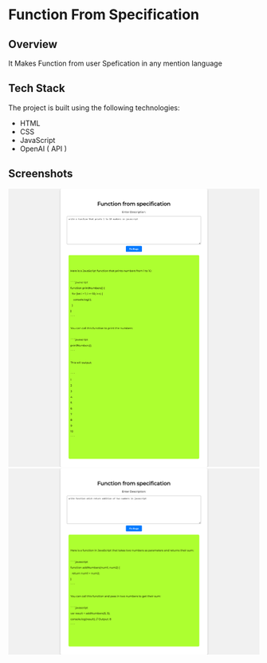 
# Function From Specification   

## Overview

It Makes Function from user Spefication in any mention language 

## Tech Stack

The project is built using the following technologies:

- HTML
- CSS
- JavaScript
- OpenAI ( API ) 

## Screenshots

![Preview 1](https://github.com/mayurpatil77/OpenAI-Projects/blob/main/Function%20from%20specification/Assets/Preview%202.jpg?raw=true)
![Preview 1](https://github.com/mayurpatil77/OpenAI-Projects/blob/main/Function%20from%20specification/Assets/Preview.jpg?raw=true)


